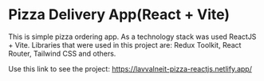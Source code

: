 # Pizza Delivery App(React + Vite)

This is simple pizza ordering app.
As a technology stack was used ReactJS + Vite. Libraries that were used in this project are: Redux Toolkit, React Router, Tailwind CSS and others.

Use this link to see the project: https://lavvalneit-pizza-reactjs.netlify.app/
